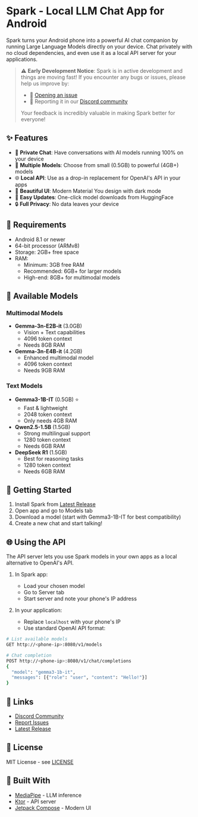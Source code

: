 # Spark - Local LLM Chat App for Android

Spark turns your Android phone into a powerful AI chat companion by running Large Language Models directly on your device. Chat privately with no cloud dependencies, and even use it as a local API server for your applications.

> ⚠️ **Early Development Notice**: Spark is in active development and things are moving fast! If you encounter any bugs or issues, please help us improve by:
> - 🐛 [Opening an issue](https://github.com/reagent-systems/Spark/issues)
> - 💬 Reporting it in our [Discord community](https://discord.reagent-systems.com/)
> 
> Your feedback is incredibly valuable in making Spark better for everyone!

## ✨ Features

- 💬 **Private Chat**: Have conversations with AI models running 100% on your device
- 🤖 **Multiple Models**: Choose from small (0.5GB) to powerful (4GB+) models
- 🌐 **Local API**: Use as a drop-in replacement for OpenAI's API in your apps
- 🎨 **Beautiful UI**: Modern Material You design with dark mode
- 🔄 **Easy Updates**: One-click model downloads from HuggingFace
- 🔒 **Full Privacy**: No data leaves your device

## 📱 Requirements

- Android 8.1 or newer
- 64-bit processor (ARMv8)
- Storage: 2GB+ free space
- RAM: 
  - Minimum: 3GB free RAM
  - Recommended: 6GB+ for larger models
  - High-end: 8GB+ for multimodal models

## 🤖 Available Models

### Multimodal Models
- **Gemma-3n-E2B-it** (3.0GB)
  - Vision + Text capabilities
  - 4096 token context
  - Needs 8GB RAM
- **Gemma-3n-E4B-it** (4.2GB)
  - Enhanced multimodal model
  - 4096 token context
  - Needs 9GB RAM

### Text Models
- **Gemma3-1B-IT** (0.5GB) ⭐
  - Fast & lightweight
  - 2048 token context
  - Only needs 4GB RAM
- **Qwen2.5-1.5B** (1.5GB)
  - Strong multilingual support
  - 1280 token context
  - Needs 6GB RAM
- **DeepSeek R1** (1.5GB)
  - Best for reasoning tasks
  - 1280 token context
  - Needs 6GB RAM

## 🚀 Getting Started

1. Install Spark from [Latest Release](https://github.com/your-username/spark/releases)
2. Open app and go to Models tab
3. Download a model (start with Gemma3-1B-IT for best compatibility)
4. Create a new chat and start talking!

## 🌐 Using the API

The API server lets you use Spark models in your own apps as a local alternative to OpenAI's API.

1. In Spark app:
   - Load your chosen model
   - Go to Server tab
   - Start server and note your phone's IP address

2. In your application:
   - Replace `localhost` with your phone's IP
   - Use standard OpenAI API format:

```bash
# List available models
GET http://<phone-ip>:8080/v1/models

# Chat completion
POST http://<phone-ip>:8080/v1/chat/completions
{
  "model": "gemma3-1b-it",
  "messages": [{"role": "user", "content": "Hello!"}]
}
```

## 🔗 Links

- [Discord Community](https://discord.reagent-systems.com/)
- [Report Issues](https://github.com/reagent-systems/Spark/issues)
- [Latest Release](https://github.com/reagent-systems/spark/releases)

## 📄 License

MIT License - see [LICENSE](LICENSE)

## 🙏 Built With

- [MediaPipe](https://developers.google.com/mediapipe/solutions/genai/llm_inference/android) - LLM inference
- [Ktor](https://ktor.io/) - API server
- [Jetpack Compose](https://developer.android.com/jetpack/compose) - Modern UI
